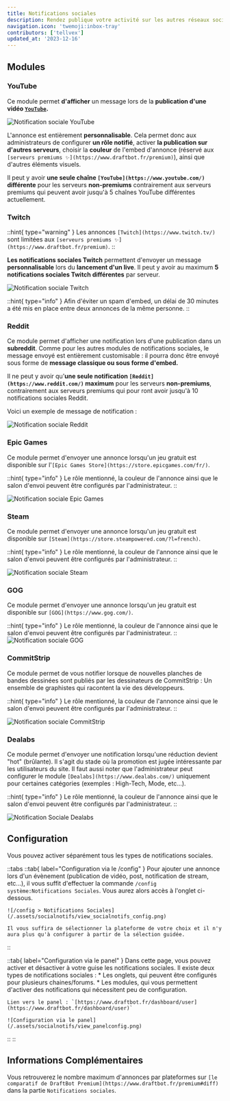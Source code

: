 ```yaml
---
title: Notifications sociales
description: Rendez publique votre activité sur les autres réseaux sociaux !
navigation.icon: 'twemoji:inbox-tray'
contributors: ['tellvex']
updated_at: '2023-12-16'
---
```


## Modules

### YouTube

Ce module permet **d'afficher** un message lors de la **publication d'une vidéo [`YouTube`](https://www.youtube.com/).**

![Notification sociale YouTube](/.assets/socialnotifs/view_youtube.png)

L'annonce est entièrement **personnalisable**. Cela permet donc aux administrateurs de configurer **un rôle notifié**, activer **la publication sur d'autres serveurs**, choisir la **couleur** de l'embed d'annonce (réservé aux ` [serveurs premiums ✨](https://www.draftbot.fr/premium)`), ainsi que d'autres éléments visuels.

Il peut y avoir **une seule chaîne `[YouTube](https://www.youtube.com/)` différente** pour les serveurs **non-premiums** contrairement aux serveurs premiums qui peuvent avoir jusqu'à 5 chaînes YouTube différentes actuellement.

### Twitch

::hint{ type="warning" }
Les annonces `[Twitch](https://www.twitch.tv/)` sont limitées aux `[serveurs premiums ✨](https://www.draftbot.fr/premium)`.
::

**Les notifications sociales Twitch** permettent d'envoyer un message **personnalisable** lors du **lancement d'un live**. Il peut y avoir au maximum **5 notifications sociales Twitch différentes** par serveur.

![Notification sociale Twitch](/.assets/socialnotifs/view_twitch.png)

::hint{ type="info" }
Afin d'éviter un spam d'embed, un délai de 30 minutes a été mis en place entre deux annonces de la même personne.
::
### Reddit

Ce module permet d'afficher une notification lors d'une publication dans un **subreddit**. Comme pour les autres modules de notifications sociales, le message envoyé est entièrement customisable : il pourra donc être envoyé sous forme de **message classique ou sous forme d'embed.**

Il ne peut y avoir qu'**une seule notification `[Reddit](https://www.reddit.com/)` maximum** pour les serveurs **non-premiums**, contrairement aux serveurs premiums qui pour  ront avoir jusqu'à 10 notifications sociales Reddit.

Voici un exemple de message de notification :

![Notification sociale Reddit](/.assets/socialnotifs/view_reddit.png)

### Epic Games

Ce module permet d'envoyer une annonce lorsqu'un jeu gratuit est disponible sur l'`[Epic Games Store](https://store.epicgames.com/fr/)`.

::hint{ type="info" }
Le rôle mentionné, la couleur de l'annonce ainsi que le salon d'envoi peuvent être configurés par l'administrateur.
::


![Notification sociale Epic Games](/.assets/socialnotifs/view_epicgames.png)

### Steam

Ce module permet d'envoyer une annonce lorsqu'un jeu gratuit est disponible sur `[Steam](https://store.steampowered.com/?l=french)`.

::hint{ type="info" }
Le rôle mentionné, la couleur de l'annonce ainsi que le salon d'envoi peuvent être configurés par l'administrateur.
::

![Notification sociale Steam](/.assets/socialnotifs/view_steam.png)

### GOG

Ce module permet d'envoyer une annonce lorsqu'un jeu gratuit est disponible sur `[GOG](https://www.gog.com/)`.

::hint{ type="info" }
Le rôle mentionné, la couleur de l'annonce ainsi que le salon d'envoi peuvent être configurés par l'administrateur.
::
![Notification sociale GOG](/.assets/socialnotifs/view_gog.png)

### CommitStrip

Ce module permet de vous notifier lorsque de nouvelles planches de bandes dessinées sont publiés par les dessinateurs de CommitStrip : Un ensemble de graphistes qui racontent la vie des développeurs.

::hint{ type="info" }
Le rôle mentionné, la couleur de l'annonce ainsi que le salon d'envoi peuvent être configurés par l'administrateur.
::

![Notification sociale CommitStrip](/.assets/socialnotifs/view_commitstrip.png)

### Dealabs

Ce module permet d'envoyer une notification lorsqu'une réduction devient "hot" (brûlante). Il s'agit du stade où la promotion est jugée intéressante par les utilisateurs du site. Il faut aussi noter que l'administrateur peut configurer le module `[Dealabs](https://www.dealabs.com/)` uniquement pour certaines catégories (exemples : High-Tech, Mode, etc...).

::hint{ type="info" }
Le rôle mentionné, la couleur de l'annonce ainsi que le salon d'envoi peuvent être configurés par l'administrateur.
::

![Notification Sociale Dealabs](/.assets/socialnotifs/view_dealabs.png)

## Configuration

Vous pouvez activer séparément tous les types de notifications sociales.

::tabs
  ::tab{ label="Configuration via le /config" }
    Pour ajouter une annonce lors d'un évènement (publication de vidéo, post, notification de stream, etc...), il vous suffit d'effectuer la commande `/config système:Notifications Sociales`. Vous aurez alors accès à l'onglet ci-dessous.

    ![/config > Notifications Sociales](/.assets/socialnotifs/view_socialnotifs_config.png)

    Il vous suffira de sélectionner la plateforme de votre choix et il n'y aura plus qu'à configurer à partir de la sélection guidée.
  ::

  ::tab{ label="Configuration via le panel" }
    Dans cette page, vous pouvez activer et désactiver à votre guise les notifications sociales. Il existe deux types de notifications sociales :
    * Les onglets, qui peuvent être configurés pour plusieurs chaines/forums.
    * Les modules, qui vous permettent d'activer des notifications qui nécessitent peu de configuration.

    Lien vers le panel : `[https://www.draftbot.fr/dashboard/user](https://www.draftbot.fr/dashboard/user)`

    ![Configuration via le panel](/.assets/socialnotifs/view_panelconfig.png)
  ::
::

## Informations Complémentaires

Vous retrouverez le nombre maximum d'annonces par plateformes sur `[le comparatif de DraftBot Premium](https://www.draftbot.fr/premium#diff)` dans la partie `Notifications sociales`.
